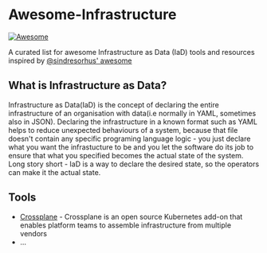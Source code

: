 # Awesome-Infrastructure <!-- omit in toc -->

[![Awesome](https://awesome.re/badge.svg)](https://awesome.re)

A curated list for awesome Infrastructure as Data (IaD) tools and resources inspired by [@sindresorhus' awesome](https://github.com/sindresorhus/awesome)

## What is Infrastructure as Data? <!-- omit in toc -->

Infrastructure as Data(IaD) is the concept of declaring the entire infrastructure of an organisation with data(i.e normally in YAML, sometimes also in JSON).
Declaring the infrastructure in a known format such as YAML helps to reduce unexpected behaviours of a system, because that file doesn't contain any specific programing language logic - you just declare what you want the infrastucture to be and you let the software do its job to ensure that what you specified becomes the actual state of the system. 
Long story short - IaD is a way to declare the desired state, so the operators can make it the actual state.

## Tools

- [Crossplane](https://crossplane.io/) - Crossplane is an open source Kubernetes add-on that enables platform teams to assemble infrastructure from multiple vendors
- ...
